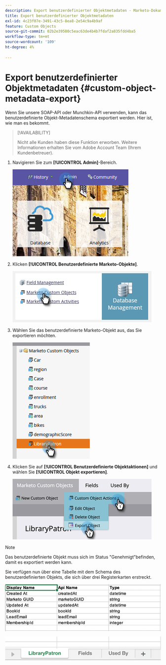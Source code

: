 ```yaml
---
description: Export benutzerdefinierter Objektmetadaten - Marketo-Dokumente - Produktdokumentation
title: Export benutzerdefinierter Objektmetadaten
exl-id: 4c23f07e-3491-43c5-8ea8-2e54c9a4b9af
feature: Custom Objects
source-git-commit: 02b2e39580c5eac63de4b4b7fdaf2a835fdd4ba5
workflow-type: tm+mt
source-wordcount: '109'
ht-degree: 4%

---
```


# Export benutzerdefinierter Objektmetadaten {#custom-object-metadata-export}

Wenn Sie unsere SOAP-API oder Munchkin-API verwenden, kann das benutzerdefinierte Objekt-Metadatenschema exportiert werden. Hier ist, wie man es bekommt.

>[!AVAILABILITY]
>
>Nicht alle Kunden haben diese Funktion erworben. Weitere Informationen erhalten Sie vom Adobe Account Team (Ihrem Kundenbetreuer).

1. Navigieren Sie zum **[!UICONTROL Admin]**-Bereich.

   ![](assets/custom-object-metadata-export-1.png)

1. Klicken **[!UICONTROL Benutzerdefinierte Marketo-Objekte]**.

   ![](assets/custom-object-metadata-export-2.png)

1. Wählen Sie das benutzerdefinierte Marketo-Objekt aus, das Sie exportieren möchten.

   ![](assets/custom-object-metadata-export-3.png)

1. Klicken Sie auf **[!UICONTROL Benutzerdefinierte Objektaktionen]** und wählen Sie **[!UICONTROL Objekt exportieren]**.

   ![](assets/custom-object-metadata-export-4.png)

>[!NOTE]
>
>Das benutzerdefinierte Objekt muss sich im Status &quot;Genehmigt&quot;befinden, damit es exportiert werden kann.

Sie verfügen nun über eine Tabelle mit dem Schema des benutzerdefinierten Objekts, die sich über drei Registerkarten erstreckt.

![](assets/custom-object-metadata-export-5.png)

![](assets/custom-object-metadata-export-6.png)
